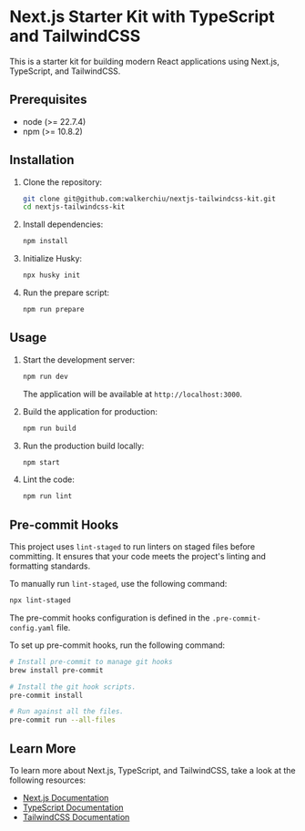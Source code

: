 # Next.js Starter Kit with TypeScript and TailwindCSS

This is a starter kit for building modern React applications using Next.js, TypeScript, and TailwindCSS.

## Prerequisites

- node (>= 22.7.4)
- npm (>= 10.8.2)

## Installation

1. Clone the repository:

   ```bash
   git clone git@github.com:walkerchiu/nextjs-tailwindcss-kit.git
   cd nextjs-tailwindcss-kit
   ```

2. Install dependencies:

   ```bash
   npm install
   ```

3. Initialize Husky:

   ```bash
   npx husky init
   ```

4. Run the prepare script:

   ```bash
   npm run prepare
   ```

## Usage

1. Start the development server:

   ```bash
   npm run dev
   ```

   The application will be available at `http://localhost:3000`.

2. Build the application for production:

   ```bash
   npm run build
   ```

3. Run the production build locally:

   ```bash
   npm start
   ```

4. Lint the code:

   ```bash
   npm run lint
   ```

## Pre-commit Hooks

This project uses `lint-staged` to run linters on staged files before committing. It ensures that your code meets the project's linting and formatting standards.

To manually run `lint-staged`, use the following command:

```bash
npx lint-staged
```

The pre-commit hooks configuration is defined in the `.pre-commit-config.yaml` file.

To set up pre-commit hooks, run the following command:

```bash
# Install pre-commit to manage git hooks
brew install pre-commit

# Install the git hook scripts.
pre-commit install

# Run against all the files.
pre-commit run --all-files
```

## Learn More

To learn more about Next.js, TypeScript, and TailwindCSS, take a look at the following resources:

- [Next.js Documentation](https://nextjs.org/docs)
- [TypeScript Documentation](https://www.typescriptlang.org/docs/)
- [TailwindCSS Documentation](https://tailwindcss.com/docs)
